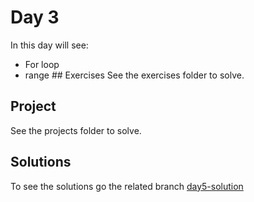 # Day 3
In this day will see:
- For loop
- range
## Exercises
See the exercises folder to solve.
## Project
See the projects folder to solve.

## Solutions
To see the solutions go the related branch [day5-solution](https://github.com/rolasnajera/learn-python-from-0-to-heroe/tree/day2-solution)
